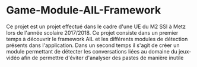 # Game-Module-AIL-Framework
Ce projet est un projet effectué dans le cadre d'une UE du M2 SSI à Metz lors de l'année scolaire 2017/2018.
Ce projet consiste dans un premier temps à découvrir le framework AIL et les différents modules de détection présents dans l'application.
Dans un second temps il s'agit de créer un module permettant de détecter les conversations liées au domaine du jeux-vidéo afin de permettre d'éviter d'analyser des pastes de manière inutile